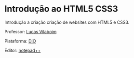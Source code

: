 # Introdução ao HTML5 CSS3
Introdução a criação criação de websites com HTML5 e CSS3.

Professor: [Lucas Vilaboim](www.linkedin.com/in/vilaboim)

Plataforma: [DIO](www.dio.me)

Editor: [notepad++](https://notepad-plus-plus.org/downloads)
